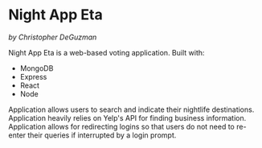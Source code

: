 ﻿# Night App Eta
 _by Christopher DeGuzman_
 
Night App Eta is a web-based voting application. Built with:

  - MongoDB
  - Express
  - React
  - Node
 
Application allows users to search and indicate their nightlife destinations. Application heavily relies on Yelp's API for finding business information. Application allows for redirecting logins so that users do not need to re-enter their queries if interrupted by a login prompt.
